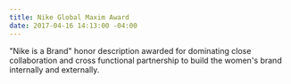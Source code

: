 ```yaml
---
title: Nike Global Maxim Award
date: 2017-04-16 14:13:00 -04:00
---
```


"Nike is a Brand" honor description awarded for dominating close collaboration and cross functional partnership to build the women's brand internally and externally. 